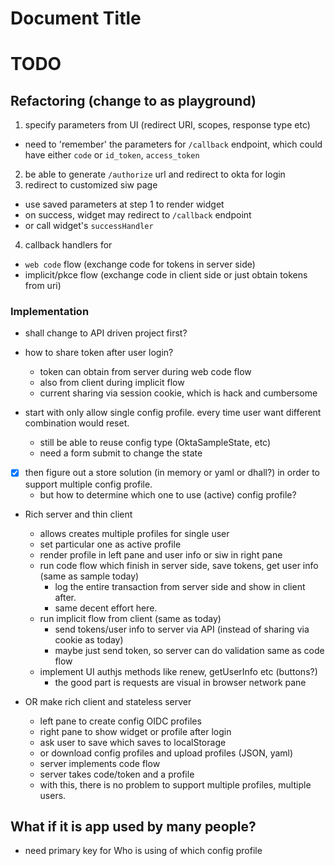 # Document Title
# TODO

## Refactoring (change to as playground)

1. specify parameters from UI (redirect URI, scopes, response type etc)
  - need to 'remember' the parameters for `/callback` endpoint,
    which could have either `code` or `id_token`, `access_token`
2. be able to generate `/authorize` url and redirect to okta for login
3. redirect to customized siw page
  - use saved parameters at step 1 to render widget
  - on success, widget may redirect to `/callback` endpoint
  - or call widget's `successHandler`
4. callback handlers for
  - `web code` flow (exchange code for tokens in server side)
  - implicit/pkce flow (exchange code in client side or just obtain tokens from uri)

### Implementation

- shall change to API driven project first?

- how to share token after user login?
  - token can obtain from server during web code flow
  - also from client during implicit flow
  - current sharing via session cookie, which is hack and cumbersome

- start with only allow single config profile. every time user want different combination would reset.
  - still be able to reuse config type (OktaSampleState, etc)
  - need a form submit to change the state

- [X] then figure out a store solution (in memory or yaml or dhall?) in order to support multiple config profile.
  - but how to determine which one to use (active) config profile?

- Rich server and thin client
  - allows creates multiple profiles for single user
  - set particular one as active profile
  - render profile in left pane and user info or siw in right pane
  - run code flow which finish in server side, save tokens, get user info (same as sample today)
    - log the entire transaction from server side and show in client after.
    - same decent effort here.
  - run implicit flow from client (same as today)
    - send tokens/user info to server via API (instead of sharing via cookie as today)
    - maybe just send token, so server can do validation same as code flow
  - implement UI authjs methods like renew, getUserInfo etc (buttons?)
    - the good part is requests are visual in browser network pane

- OR make rich client and stateless server
  - left pane to create config OIDC profiles
  - right pane to show widget or profile after login
  - ask user to save which saves to localStorage
  - or download config profiles and upload profiles (JSON, yaml)
  - server implements code flow
  - server takes code/token and a profile
  - with this, there is no problem to support multiple profiles, multiple users.

## What if it is app used by many people?

- need primary key for Who is using of which config profile
